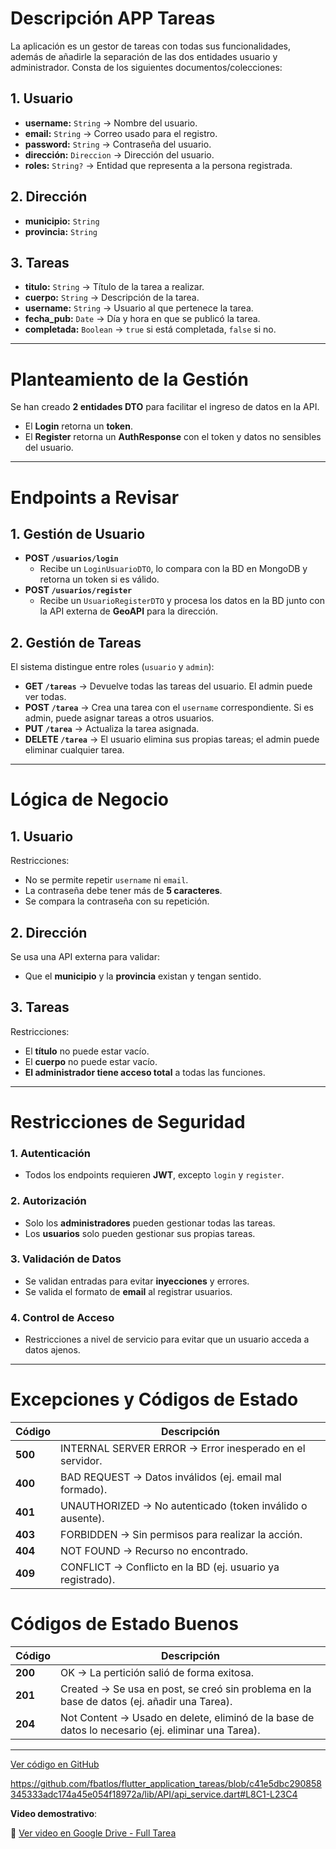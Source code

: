 # Descripción APP Tareas

La aplicación es un gestor de tareas con todas sus funcionalidades, además de añadirle la separación de las dos entidades usuario y administrador. Consta de los siguientes documentos/colecciones:

## 1. Usuario
- **username:** `String` → Nombre del usuario.
- **email:** `String` → Correo usado para el registro.
- **password:** `String` → Contraseña del usuario.
- **dirección:** `Direccion` → Dirección del usuario.
- **roles:** `String?` → Entidad que representa a la persona registrada.

## 2. Dirección
- **municipio:** `String`
- **provincia:** `String`

## 3. Tareas
- **titulo:** `String` → Título de la tarea a realizar.
- **cuerpo:** `String` → Descripción de la tarea.
- **username:** `String` → Usuario al que pertenece la tarea.
- **fecha_pub:** `Date` → Día y hora en que se publicó la tarea.
- **completada:** `Boolean` → `true` si está completada, `false` si no.

---

# Planteamiento de la Gestión

Se han creado **2 entidades DTO** para facilitar el ingreso de datos en la API.  
- El **Login** retorna un **token**.  
- El **Register** retorna un **AuthResponse** con el token y datos no sensibles del usuario.  

---

# Endpoints a Revisar

## 1. Gestión de Usuario
- **POST `/usuarios/login`**  
  - Recibe un `LoginUsuarioDTO`, lo compara con la BD en MongoDB y retorna un token si es válido.  
- **POST `/usuarios/register`**  
  - Recibe un `UsuarioRegisterDTO` y procesa los datos en la BD junto con la API externa de **GeoAPI** para la dirección.  

## 2. Gestión de Tareas  
El sistema distingue entre roles (`usuario` y `admin`):  

- **GET `/tareas`** → Devuelve todas las tareas del usuario. El admin puede ver todas.  
- **POST `/tarea`** → Crea una tarea con el `username` correspondiente. Si es admin, puede asignar tareas a otros usuarios.  
- **PUT `/tarea`** → Actualiza la tarea asignada.  
- **DELETE `/tarea`** → El usuario elimina sus propias tareas; el admin puede eliminar cualquier tarea.  

---

# Lógica de Negocio

## 1. Usuario  
Restricciones:  
- No se permite repetir `username` ni `email`.  
- La contraseña debe tener más de **5 caracteres**.  
- Se compara la contraseña con su repetición.  

## 2. Dirección  
Se usa una API externa para validar:  
- Que el **municipio** y la **provincia** existan y tengan sentido.  

## 3. Tareas  
Restricciones:  
- El **título** no puede estar vacío.  
- El **cuerpo** no puede estar vacío.   
- **El administrador tiene acceso total** a todas las funciones.  

---

# Restricciones de Seguridad

### 1. Autenticación  
- Todos los endpoints requieren **JWT**, excepto `login` y `register`.  

### 2. Autorización  
- Solo los **administradores** pueden gestionar todas las tareas.  
- Los **usuarios** solo pueden gestionar sus propias tareas.  

### 3. Validación de Datos  
- Se validan entradas para evitar **inyecciones** y errores.  
- Se valida el formato de **email** al registrar usuarios.  

### 4. Control de Acceso  
- Restricciones a nivel de servicio para evitar que un usuario acceda a datos ajenos.  

---

# Excepciones y Códigos de Estado

| Código  | Descripción |
|---------|------------|
| **500** | INTERNAL SERVER ERROR → Error inesperado en el servidor. |
| **400** | BAD REQUEST → Datos inválidos (ej. email mal formado). |
| **401** | UNAUTHORIZED → No autenticado (token inválido o ausente). |
| **403** | FORBIDDEN → Sin permisos para realizar la acción. |
| **404** | NOT FOUND → Recurso no encontrado. |
| **409** | CONFLICT → Conflicto en la BD (ej. usuario ya registrado). |

# Códigos de Estado Buenos

| Código  | Descripción |
|---------|------------|
| **200** | OK → La pertición salió de forma exitosa. |
| **201** | Created → Se usa en post, se creó sin problema en la base de datos (ej. añadir una Tarea). |
| **204** | Not Content → Usado en delete, eliminó de la base de datos lo necesario (ej. eliminar una Tarea). |

---


[Ver código en GitHub](https://github.com/fbatlos/flutter_application_tareas/blob/c41e5dbc290858345333adc174a45e054f18972a/lib/API/api_service.dart#L8-L23)



https://github.com/fbatlos/flutter_application_tareas/blob/c41e5dbc290858345333adc174a45e054f18972a/lib/API/api_service.dart#L8C1-L23C4

**Video demostrativo**:  

🔗 [Ver video en Google Drive - Full Tarea](https://drive.google.com/file/d/1GI8h6LjEnLaCC2x_0n2JsMrA8NyE9aYk/view?usp=sharing)
